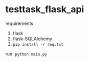 # testtask_flask_api

requirements
1. flask
2. flask-SQLAlchemy
3. `pip install -r req.txt`

run: `python main.py`